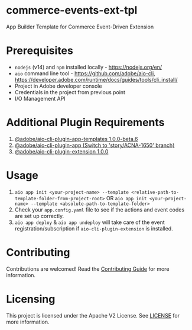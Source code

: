 <!--
Copyright 2022 Adobe. All rights reserved.
This file is licensed to you under the Apache License, Version 2.0 (the "License");
you may not use this file except in compliance with the License. You may obtain a copy
of the License at http://www.apache.org/licenses/LICENSE-2.0

Unless required by applicable law or agreed to in writing, software distributed under
the License is distributed on an "AS IS" BASIS, WITHOUT WARRANTIES OR REPRESENTATIONS
OF ANY KIND, either express or implied. See the License for the specific language
governing permissions and limitations under the License.
-->

# commerce-events-ext-tpl

App Builder Template for Commerce Event-Driven Extension

# Prerequisites
- `nodejs` (v14) and `npm` installed locally - https://nodejs.org/en/
- `aio` command line tool - https://github.com/adobe/aio-cli, https://developer.adobe.com/runtime/docs/guides/tools/cli_install/
- Project in Adobe developer console
- Credentials in the project from previous point
- I/O Management API

# Additional Plugin Requirements
1. [@adobe/aio-cli-plugin-app-templates 1.0.0-beta.6](https://github.com/adobe/aio-cli-plugin-app-templates)
2. [@adobe/aio-cli-plugin-app (Switch to 'story/ACNA-1650' branch)](https://github.com/adobe/aio-cli-plugin-app)
3. [@adobe/aio-cli-plugin-extension 1.0.0](https://github.com/adobe/aio-cli-plugin-extension)

# Usage
1. `aio app init <your-project-name> --template <relative-path-to-template-folder-from-project-root>`
    OR
   `aio app init <your-project-name> --template <absolute-path-to-template-folder>`
2. Check your `app.config.yaml` file to see if the actions and event codes are set up correctly.
3. `aio app deploy` & `aio app undeploy` will take care of the event registration/subscription if `aio-cli-plugin-extension` is installed.

# Contributing
Contributions are welcomed! Read the [Contributing Guide](CONTRIBUTING.md) for more information.


# Licensing

This project is licensed under the Apache V2 License. See [LICENSE](LICENSE) for more information.
